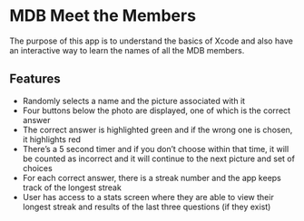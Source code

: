 # MDB Meet the Members
The purpose of this app is to understand the basics of Xcode and also have an interactive way to learn the names of all the MDB members.

## Features
- Randomly selects a name and the picture associated with it
- Four buttons below the photo are displayed, one of which is the correct answer
- The correct answer is highlighted green and if the wrong one is chosen, it highlights red
- There’s a 5 second timer and if you don’t choose within that time, it will be counted as incorrect and it will continue to the next picture and set of choices
- For each correct answer, there is a streak number and the app keeps track of the longest streak
- User has access to a stats screen where they are able to view their longest streak and results of the last three questions (if they exist)


